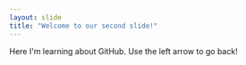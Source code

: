 ```yaml
---
layout: slide
title: "Welcome to our second slide!"
---
```

Here I'm learning about GitHub.
Use the left arrow to go back!
